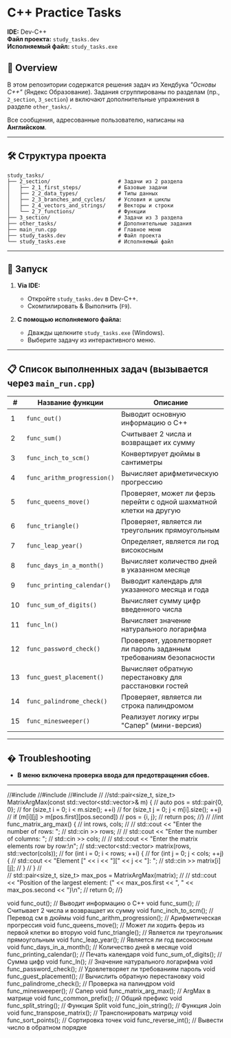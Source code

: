 # C++ Practice Tasks  
**IDE:** Dev-C++  
**Файл проекта:** `study_tasks.dev`  
**Исполняемый файл:** `study_tasks.exe`  

## 📌 Overview  
В этом репозитории содержатся решения задач из Хендбука *"Основы C++"* (Яндекс Образование). Задания сгруппированы по разделам (пр., `2_section`, `3_section`) и включают дополнительные упражнения в разделе `other_tasks/`.  

Все сообщения, адресованные пользователю, написаны на **Английском**.  

---

## 🛠️ Структура проекта 
```
study_tasks/  
├── 2_section/            			# Задачи из 2 раздела
│   ├── 2_1_first_steps/      		# Базовые задачи
│   ├── 2_2_data_types/       		# Типы данных
│   ├── 2_3_branches_and_cycles/  	# Условия и циклы
│   ├── 2_4_vectors_and_strings/  	# Векторы и строки
│   └── 2_7_functions/        		# Функции
├── 3_section/            			# Задачи из 3 раздела  
├── other_tasks/          			# Дополнительные задания  
├── main_run.cpp          			# Главное меню  
├── study_tasks.dev       			# Файл проекта  
└── study_tasks.exe       			# Исполняемый файл
```

---

## 🚀 Запуск
1. **Via IDE:**  
   - Откройте `study_tasks.dev` в Dev-C++.  
   - Скомпилировать & Выполнить (`F9`).  

2. **С помощью исполняемого файла:**  
   - Дважды щелкните `study_tasks.exe` (Windows).  
   - Выберите задачу из интерактивного меню.  

---

## 📋 Список выполненных задач (вызывается через `main_run.cpp`)

| #  | Название функции               | Описание                                                                 |
|----|--------------------------------|--------------------------------------------------------------------------|
| 1  | `func_out()`                   | Выводит основную информацию о C++                                        |
| 2  | `func_sum()`                   | Считывает 2 числа и возвращает их сумму                                  |
| 3  | `func_inch_to_scm()`           | Конвертирует дюймы в сантиметры                                          |
| 4  | `func_arithm_progression()`    | Вычисляет арифметическую прогрессию                                      |
| 5  | `func_queens_move()`           | Проверяет, может ли ферзь перейти с одной шахматной клетки на другую     |
| 6  | `func_triangle()`              | Проверяет, является ли треугольник прямоугольным                         |
| 7  | `func_leap_year()`             | Определяет, является ли год високосным                                   |
| 8  | `func_days_in_a_month()`       | Вычисляет количество дней в указанном месяце                             |
| 9  | `func_printing_calendar()`     | Выводит календарь для указанного месяца и года                           |
| 10 | `func_sum_of_digits()`         | Вычисляет сумму цифр введенного числа                                    |
| 11 | `func_ln()`                    | Вычисляет значение натурального логарифма                                |
| 12 | `func_password_check()`        | Проверяет, удовлетворяет ли пароль заданным требованиям безопасности     |
| 13 | `func_guest_placement()`       | Вычисляет обратную перестановку для расстановки гостей                   |
| 14 | `func_palindrome_check()`      | Проверяет, является ли строка палиндромом                                |
| 15 | `func_minesweeper()`           | Реализует логику игры "Сапер" (мини-версия)                              |


---

## � Troubleshooting  
- **В меню включена проверка ввода для предотвращения сбоев.**  

---



//#include <iostream>
//#include <vector>
//#include <utility>
//
//std::pair<size_t, size_t> MatrixArgMax(const std::vector<std::vector<int>>& m) {
//    auto pos = std::pair{0, 0};
//    for (size_t i = 0; i < m.size(); ++i)
//        for (size_t j = 0; j < m[i].size(); ++j)
//            if (m[i][j] > m[pos.first][pos.second])
//                pos = {i, j};
//    return pos;
//}
//
//int func_matrix_arg_max() {
//  int rows, cols;
//
//  std::cout << "Enter the number of rows: ";
//  std::cin >> rows;
//
//  std::cout << "Enter the number of columns: ";
//  std::cin >> cols;
//
//  std::cout << "Enter the matrix elements row by row:\n";
//  std::vector<std::vector<int>> matrix(rows, std::vector<int>(cols));
//  for (int i = 0; i < rows; ++i) {
//    for (int j = 0; j < cols; ++j) {
//      std::cout << "Element [" << i << "][" << j << "]: ";
//      std::cin >> matrix[i][j];
//    }
//  }
//  
//  std::pair<size_t, size_t> max_pos = MatrixArgMax(matrix);
//
//  std::cout << "Position of the largest element: (" << max_pos.first << ", " << max_pos.second << ")\n";
//  return 0;
//}




void func_out();                // Выводит информацию о C++
void func_sum();                // Считывает 2 числа и возвращает их сумму
void func_inch_to_scm();        // Перевод см в дюймы
void func_arithm_progression(); // Арифметическая прогрессия
void func_queens_move();        // Может ли ходить ферзь из первой клетки во вторую
void func_triangle();           // Является ли треугольник прямоугольным
void func_leap_year();          // Является ли год високосным
void func_days_in_a_month();    // Количество дней в месяце
void func_printing_calendar();  // Печать календаря
void func_sum_of_digits();      // Сумма цифр
void func_ln();                 // Значение натурального логарифма
void func_password_check();     // Удовлетворяет ли требованиям пароль
void func_guest_placement();    // Вычислить обратную перестановку
void func_palindrome_check();   // Проверка на палиндром
void func_minesweeper();        // Сапер
void func_matrix_arg_max();     // ArgMax в матрице
void func_common_prefix();      // Общий префикс
void func_split_string();       // Функция Split
void func_join_string();        // Функция Join
void func_transpose_matrix();   // Транспонировать матрицу
void func_sort_points();        // Сортировка точек
void func_reverse_int();        // Вывести число в обратном порядке